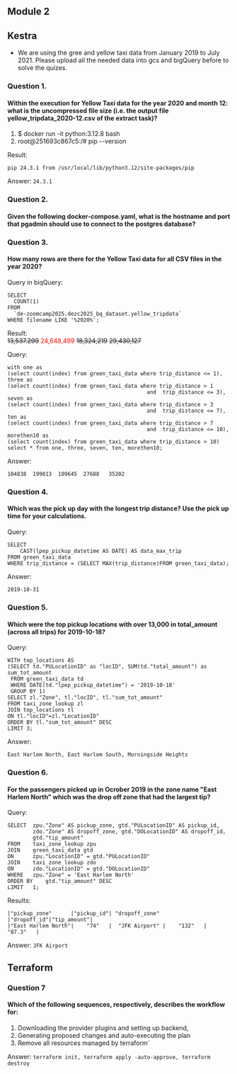 
## Module 2

## Kestra
* We are using the gree and yellow taxi data from January 2019 to July 2021. Please upload all the needed data into gcs and bigQuery before to solve the quizes.

### Question 1. 
#### Within the execution for Yellow Taxi data for the year 2020 and month 12: what is the uncompressed file size (i.e. the output file yellow_tripdata_2020-12.csv of the extract task)?

1. $ docker run -it python:3.12.8 bash
2. root@251693c867c5:/# pip --version

Result: 
```
pip 24.3.1 from /usr/local/lib/python3.12/site-packages/pip
```
Answer:
```24.3.1 ```

### Question 2.
#### Given the following docker-compose.yaml, what is the hostname and port that pgadmin should use to connect to the postgres database?



### Question 3.
#### How many rows are there for the Yellow Taxi data for all CSV files in the year 2020?

Query in biqQuery:  
```
SELECT
  COUNT(1)
FROM
  `de-zoomcamp2025.dezc2025_bq_dataset.yellow_tripdata`
WHERE filename LIKE '%2020%';
```
Result:  
~~13,537.299~~
<span style="color: red;">24,648,499</span>
~~18,324,219~~
~~29,430,127~~


Query:
```
with one as
(select count(index) from green_taxi_data where trip_distance <= 1),
three as
(select count(index) from green_taxi_data where trip_distance > 1 
											and  trip_distance <= 3),
seven as 
(select count(index) from green_taxi_data where trip_distance > 3
											and  trip_distance <= 7),
ten as
(select count(index) from green_taxi_data where trip_distance > 7
											and  trip_distance <= 10),
morethen10 as
(select count(index) from green_taxi_data where trip_distance > 10)
select * from one, three, seven, ten, morethen10;
```
Answer:
```
104838	199013	109645	27688	35202
```
### Question 4.
####  Which was the pick up day with the longest trip distance? Use the pick up time for your calculations.

Query:
```
SELECT 
	CAST(lpep_pickup_datetime AS DATE) AS data_max_trip
FROM green_taxi_data
WHERE trip_distance = (SELECT MAX(trip_distance)FROM green_taxi_data);
```
Answer:
```
2019-10-31
```

### Question 5.
#### Which were the top pickup locations with over 13,000 in total_amount (across all trips) for 2019-10-18?

Query:
```
WITH top_locations AS
(SELECT td."PULocationID" as "locID", SUM(td."total_amount") as sum_tot_amount
 FROM green_taxi_data td
 WHERE DATE(td."lpep_pickup_datetime") = '2019-10-18'
 GROUP BY 1)
SELECT zl."Zone", tl."locID", tl."sum_tot_amount"
FROM taxi_zone_lookup zl
JOIN top_locations tl
ON tl."locID"=zl."LocationID"
ORDER BY tl."sum_tot_amount" DESC
LIMIT 3;
```
Answer:
```
East Harlem North, East Harlem South, Morningside Heights
```

### Question 6.
#### For the passengers picked up in Ocrober 2019 in the zone name "East Harlem North" which was the drop off zone that had the largest tip?
Query:
```
SELECT	zpu."Zone" AS pickup_zone, gtd."PULocationID" AS pickup_id, 
		zdo."Zone" AS dropoff_zone, gtd."DOLocationID" AS dropoff_id,
		gtd."tip_amount"
FROM	taxi_zone_lookup zpu
JOIN	green_taxi_data gtd
ON 		zpu."LocationID" = gtd."PULocationID"
JOIN	taxi_zone_lookup zdo
ON 		zdo."LocationID" = gtd."DOLocationID"
WHERE	zpu."Zone" = 'East Harlem North'
ORDER BY	gtd."tip_amount" DESC
LIMIT 	1;
```
Results:
```
|"pickup_zone"      |"pickup_id"| "dropoff_zone" |"dropoff_id"|"tip_amount"|
|"East Harlem North"|    "74"   |  "JFK Airport" |    "132"   |   "87.3"   |
```
Answer:
```JFK Airport ```

## Terraform

### Question 7
#### Which of the following sequences, respectively, describes the workflow for:
1. Downloading the provider plugins and setting up backend,
2. Generating proposed changes and auto-executing the plan
3. Remove all resources managed by terraform`

Answer:
``` terraform init, terraform apply -auto-approve, terraform destroy ```